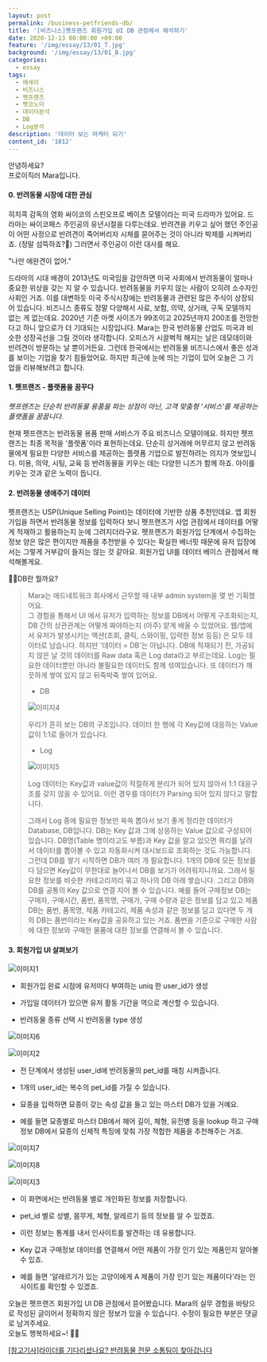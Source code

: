 ```yaml
---
layout: post
permalink: /business-petfriends-db/
title: '[비즈니스]펫프랜즈 회원가입 UI DB 관점에서 해석하기'
date: 2020-12-13 00:00:00 +09:00
feature: '/img/essay/13/01_T.jpg'
background: '/img/essay/13/01_B.jpg'
categories:
  - essay
tags:
  - 에세이
  - 비즈니스
  - 펫프랜즈
  - 펫코노미
  - 데이터분석
  - DB
  - Log분석
description: '데이터 보는 마케터 되기'
content_id: '1012'
---
```


안녕하세요?<br>프로이직러 Mara입니다.

#### 0. 반려동물 시장에 대한 관심

히치콕 감독의 영화 싸이코의 스핀오프로 베이츠 모텔이라는 미국 드라마가 있어요. 드라마는 싸이코패스 주인공의 유년시절을 다루는데요. 반려견을 키우고 싶어 했던 주인공이 어떤 사정으로 반려견이 죽어버리자 시체를 묻어주는 것이 아니라 박제를 시켜버리죠. (정말 섬뜩하죠?🙁) 그러면서 주인공이 이런 대사를 해요.

"나만 애완견이 없어."

 드라마의 시대 배경이 2013년도 미국임을 감안하면 미국 사회에서 반려동물이 얼마나 중요한 위상을 갖는 지 알 수 있습니다. 반려동물을 키우지 않는 사람이 오히려 소수자인 사회인 거죠. 이를 대변하듯 미국 주식시장에는 반려동물과 관련된 많은 주식이 상장되어 있습니다. 비즈니스 종류도 정말 다양해서 사료, 보험, 의약, 상거래, 구독 모델까지 없는 게 없는데요. 2020년 기준 마켓 사이즈가 99조이고 2025년까지 200조를 전망한다고 하니 앞으로가 더 기대되는 시장입니다. Mara는 한국 반려동물 산업도 미국과 비슷한 성장곡선을 그릴 것이라 생각합니다. 오피스가 시끌벅적 해지는 날은 데모데이와 반려견이 방문하는 날 뿐이거든요. 그런데 한국에서는 반려동물 비즈니스에서 좋은 성과를 보이는 기업을 찾기 힘들었어요. 하지만 최근에 눈에 띄는 기업이 있어 오늘은 그 기업을 리뷰해보려고 합니다. 

 #### 1. 펫프랜즈 - 플랫폼을 꿈꾸다 

*펫프렌즈는 단순히 반려동물 용품을 파는 상점이 아닌, 고객 맞춤형 ‘서비스’를 제공하는 플랫폼을 꿈꿉니다.*

 현재 펫프랜즈는 반려동물 용품 판매 서비스가 주요 비즈니스 모델이에요. 하지만 펫프랜즈는 최종 목적을 '플랫폼'이라 표현하는데요. 단순히 상거래에 머무르지 않고 반려동물에게 필요한 다양한 서비스를 제공하는 플랫폼 기업으로 발전하려는 의지가 엿보입니다. 미용, 의약, 시팅, 교육 등 반려동물을 키우는 데는 다양한 니즈가 함께 하죠. 아이를 키우는 것과 같은 노력이 듭니다.  

 #### 2. 반려동물 생애주기 데이터

펫프랜즈는 USP(Unique Selling Point)는 데이터에 기반한 상품 추천인데요. 앱 회원가입을 하면서 반려동물 정보를 입력하다 보니 펫프랜즈가 사업 관점에서 데이터를 어떻게 적재하고 활용하는지 눈에 그려지더라구요. 펫프랜즈가 회원가입 단계에서 수집하는 정보 양은 많은 편이지만 제품을 추천받을 수 있다는 확실한 베너핏 때문에 유저 입장에서는 그렇게 거부감이 들지는 않는 것 같아요. 회원가입 UI를 데이터 베이스 관점에서 해석해볼게요.

 🙋‍♀️DB란 뭘까요?

> Mara는 애드네트워크 회사에서 근무할 때 내부 admin system을 몇 번 기획했어요.<BR>
> 그 경험을 통해서 UI 에서 유저가 입력하는 정보를 DB에서 어떻게 구조화되는지, DB 간의 상관관계는 어떻게 짜야하는지 (아주) 얕게 배울 수 있었어요. 웹/앱에서 유저가 발생시키는 액션(조회, 클릭, 스와이핑, 입력한 정보 등등) 은 모두 데이터로 남습니다. 하지만 '데이터 = DB'는 아닙니다. DB에 적재되기 전, 가공되지 않은 날 것의 데이터를 Raw data 혹은 Log data라고 부르는데요. Log는 필요한 데이터뿐만 아니라 불필요한 데이터도 함께 섞여있습니다. 또 데이터가 깨끗하게 쌓여 있지 않고 뒤죽박죽 쌓여 있어요.  
>
> - DB
>
> ![이미지4](/img/posts/13/04.JPG)
>
> 우리가 흔히 보는 DB의 구조입니다. 데이터 한 행에 각 Key값에 대응하는 Value 값이 1:1로 들어가 있습니다.
>
> - Log 
>
> ![이미지5](/img/posts/13/05.JPG)
>
>  Log 데이터는 Key값과 value값이 적절하게 분리가 되어 있지 않아서 1:1 대응구조를 갖지 않을 수 있어요. 이런 경우를 데이터가 Parsing 되어 있지 않다고 말합니다.
>
>  그래서 Log 중에 필요한 정보만 쏙쏙 뽑아서 보기 좋게 정리한 데이터가 Database, DB입니다. DB는 Key 값과 그에 상응하는 Value 값으로 구성되어 있습니다. DB명(Table 명이라고도 부름)과 Key 값을 알고 있으면 쿼리를 날려서 데이터를 뽑아볼 수 있고 자동화시켜 대시보드로 조회하는 것도 가능합니다.  그런데 DB를 쌓기 시작하면 DB가 여러 개 필요합니다. 1개의 DB에 모든 정보를 다 담으면 Key값이 무한대로 늘어나서 DB를 보기가 어려워지니까요. 그래서 필요한 정보를 비슷한 카테고리끼리 묶고 하나의 DB 아래 쌓습니다. 그리고 DB와 DB를 공통의 Key 값으로 연결 지어 볼 수 있습니다. 예를 들어 구매정보 DB는 구매자, 구매시간, 품번, 품목명, 구매가, 구매 수량과 같은 정보를 담고 있고 제품 DB는 품번, 품목명, 제품 카테고리, 제품 속성과 같은 정보를 담고 있다면 두 개의 DB는 품번이라는 Key값을 공유하고 있는 거죠. 품번을 기준으로 구매한 사람에 대한 정보와 구매한 물품에 대한 정보를 연결해서 볼 수 있습니다.

#### 3. 회원가입 UI 살펴보기

![이미지1](/img/posts/13/01.JPG)

- 회원가입 완료 시점에 유저마다 부여하는 uniq 한 user_id가 생성

- 가입일 데이터가 있으면 유저 활동 기간을 역으로 계산할 수 있습니다.

- 반려동물 종류 선택 시 반려동물 type 생성

 ![이미지6](/img/posts/13/06.JPG)

 

![이미지2](/img/posts/13/02.JPG)

- 전 단계에서 생성된 user_id에 반려동물의 pet_id를 매칭 시켜줍니다.

- 1개의 user_id는 복수의 pet_id를 가질 수 있습니다.

- 묘종을 입력하면 묘종이 갖는 속성 값을 들고 있는 마스터 DB가 있을 거예요.

- 예를 들면 묘종별로 마스터 DB에서 헤어 길이, 체형, 유전병 등을 lookup 하고 구매 정보 DB에서 묘종의 신체적 특징에 맞춰 가장 적합한 제품을 추천해주는 거죠.

![이미지7](/img/posts/13/07.PNG)

![이미지8](/img/posts/13/08.PNG)

 

![이미지3](/img/posts/13/03.JPG)

-  이 화면에서는 반려동물 별로 개인화된 정보를 저장합니다.

- pet_id 별로 성별, 몸무게, 체형, 알레르기 등의 정보를 알 수 있겠죠.

- 이런 정보는 통계를 내서 인사이트를 발견하는 데 유용합니다.

- Key 값과 구매정보 데이터를 연결해서 어떤 제품이 가장 인기 있는 제품인지 알아볼 수 있죠.

- 예를 들면 '알레르기가 있는 고양이에게 A 제품이 가장 인기 있는 제품이다'라는 인사이트를 확인할 수 있겠죠. 

오늘은 펫프랜즈 회원가입 UI DB 관점에서 뜯어봤습니다.
Mara의 실무 경험을 바탕으로 작성된 글이어서 정확하지 않은 정보가 있을 수 있습니다. 수정이 필요한 부분은 댓글로 남겨주세요.<br>
오늘도 행복하세요~! 🙋‍♀️

[[참고기사]라이더를 기다리셨나요? 반려동물 전문 소통팀이 찾아갑니다]( http://inthenews.co.kr/article-6815/)